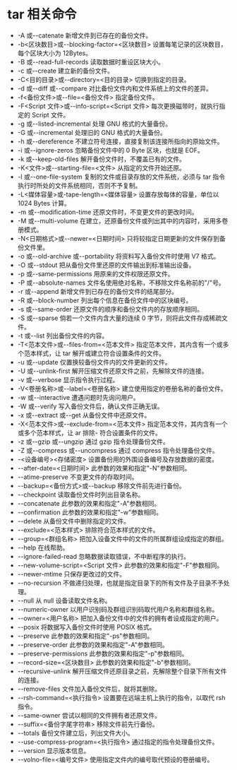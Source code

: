 # tar 相关命令

- -A 或--catenate 新增文件到已存在的备份文件。
- -b<区块数目>或--blocking-factor=<区块数目> 设置每笔记录的区块数目，每个区块大小为 12Bytes。
- -B 或--read-full-records 读取数据时重设区块大小。
- -c 或--create 建立新的备份文件。
- -C<目的目录>或--directory=<目的目录> 切换到指定的目录。
- -d 或--diff 或--compare 对比备份文件内和文件系统上的文件的差异。
- -f<备份文件>或--file=<备份文件> 指定备份文件。
- -F<Script 文件>或--info-script=<Script 文件> 每次更换磁带时，就执行指定的 Script 文件。
- -g 或--listed-incremental 处理 GNU 格式的大量备份。
- -G 或--incremental 处理旧的 GNU 格式的大量备份。
- -h 或--dereference 不建立符号连接，直接复制该连接所指向的原始文件。
- -i 或--ignore-zeros 忽略备份文件中的 0 Byte 区块，也就是 EOF。
- -k 或--keep-old-files 解开备份文件时，不覆盖已有的文件。
- -K<文件>或--starting-file=<文件> 从指定的文件开始还原。
- -l 或--one-file-system 复制的文件或目录存放的文件系统，必须与 tar 指令执行时所处的文件系统相同，否则不予复制。
- -L<媒体容量>或-tape-length=<媒体容量> 设置存放每体的容量，单位以 1024 Bytes 计算。
- -m 或--modification-time 还原文件时，不变更文件的更改时间。
- -M 或--multi-volume 在建立，还原备份文件或列出其中的内容时，采用多卷册模式。
- -N<日期格式>或--newer=<日期时间> 只将较指定日期更新的文件保存到备份文件里。
- -o 或--old-archive 或--portability 将资料写入备份文件时使用 V7 格式。
- -O 或--stdout 把从备份文件里还原的文件输出到标准输出设备。
- -p 或--same-permissions 用原来的文件权限还原文件。
- -P 或--absolute-names 文件名使用绝对名称，不移除文件名称前的"/"号。
- -r 或--append 新增文件到已存在的备份文件的结尾部分。
- -R 或--block-number 列出每个信息在备份文件中的区块编号。
- -s 或--same-order 还原文件的顺序和备份文件内的存放顺序相同。
- -S 或--sparse 倘若一个文件内含大量的连续 0 字节，则将此文件存成稀疏文件。
- -t 或--list 列出备份文件的内容。
- -T<范本文件>或--files-from=<范本文件> 指定范本文件，其内含有一个或多个范本样式，让 tar 解开或建立符合设置条件的文件。
- -u 或--update 仅置换较备份文件内的文件更新的文件。
- -U 或--unlink-first 解开压缩文件还原文件之前，先解除文件的连接。
- -v 或--verbose 显示指令执行过程。
- -V<卷册名称>或--label=<卷册名称> 建立使用指定的卷册名称的备份文件。
- -w 或--interactive 遭遇问题时先询问用户。
- -W 或--verify 写入备份文件后，确认文件正确无误。
- -x 或--extract 或--get 从备份文件中还原文件。
- -X<范本文件>或--exclude-from=<范本文件> 指定范本文件，其内含有一个或多个范本样式，让 ar 排除- 符合设置条件的文件。
- -z 或--gzip 或--ungzip 通过 gzip 指令处理备份文件。
- -Z 或--compress 或--uncompress 通过 compress 指令处理备份文件。
- -<设备编号><存储密度> 设置备份用的外围设备编号及存放数据的密度。
- --after-date=<日期时间> 此参数的效果和指定"-N"参数相同。
- --atime-preserve 不变更文件的存取时间。
- --backup=<备份方式>或--backup 移除文件前先进行备份。
- --checkpoint 读取备份文件时列出目录名称。
- --concatenate 此参数的效果和指定"-A"参数相同。
- --confirmation 此参数的效果和指定"-w"参数相同。
- --delete 从备份文件中删除指定的文件。
- --exclude=<范本样式> 排除符合范本样式的文件。
- --group=<群组名称> 把加入设备文件中的文件的所属群组设成指定的群组。
- --help 在线帮助。
- --ignore-failed-read 忽略数据读取错误，不中断程序的执行。
- --new-volume-script=<Script 文件> 此参数的效果和指定"-F"参数相同。
- --newer-mtime 只保存更改过的文件。
- --no-recursion 不做递归处理，也就是指定目录下的所有文件及子目录不予处理。
- --null 从 null 设备读取文件名称。
- --numeric-owner 以用户识别码及群组识别码取代用户名称和群组名称。
- --owner=<用户名称> 把加入备份文件中的文件的拥有者设成指定的用户。
- --posix 将数据写入备份文件时使用 POSIX 格式。
- --preserve 此参数的效果和指定"-ps"参数相同。
- --preserve-order 此参数的效果和指定"-A"参数相同。
- --preserve-permissions 此参数的效果和指定"-p"参数相同。
- --record-size=<区块数目> 此参数的效果和指定"-b"参数相同。
- --recursive-unlink 解开压缩文件还原目录之前，先解除整个目录下所有文件的连接。
- --remove-files 文件加入备份文件后，就将其删除。
- --rsh-command=<执行指令> 设置要在远端主机上执行的指令，以取代 rsh 指令。
- --same-owner 尝试以相同的文件拥有者还原文件。
- --suffix=<备份字尾字符串> 移除文件前先行备份。
- --totals 备份文件建立后，列出文件大小。
- --use-compress-program=<执行指令> 通过指定的指令处理备份文件。
- --version 显示版本信息。
- --volno-file=<编号文件> 使用指定文件内的编号取代预设的卷册编号。

